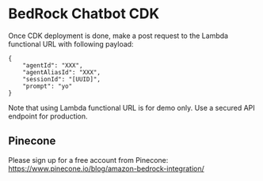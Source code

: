 # BedRock Chatbot CDK

Once CDK deployment is done, make a post request to the Lambda functional URL with following payload:

```
{
    "agentId": "XXX",
    "agentAliasId": "XXX",
    "sessionId": "[UUID]",
    "prompt": "yo"
}
```

Note that using Lambda functional URL is for demo only. Use a secured API endpoint for production.

## Pinecone

Please sign up for a free account from Pinecone:
https://www.pinecone.io/blog/amazon-bedrock-integration/